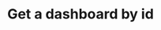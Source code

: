 ---
title: Get a dashboard by id
excerpt: ''
api:
  file: sentio-api.json
  operationId: GetDashboard
deprecated: false
hidden: false
metadata:
  title: ''
  description: ''
  robots: index
next:
  description: ''
---